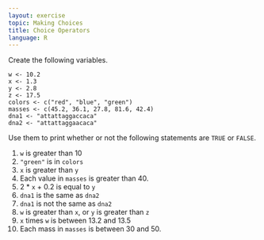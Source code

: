 ```yaml
---
layout: exercise
topic: Making Choices
title: Choice Operators
language: R
---
```


Create the following variables.

```
w <- 10.2
x <- 1.3
y <- 2.8
z <- 17.5
colors <- c("red", "blue", "green")
masses <- c(45.2, 36.1, 27.8, 81.6, 42.4)
dna1 <- "attattaggaccaca"
dna2 <- "attattaggaacaca"
```

Use them to print whether or not the following statements are `TRUE` or `FALSE`.

1. `w` is greater than 10
2. `"green"` is in `colors`
3. `x` is greater than `y`
4. Each value in `masses` is greater than 40.
5. 2 * `x` + 0.2 is equal to `y`
6. `dna1` is the same as `dna2`
7. `dna1` is not the same as `dna2`
8. `w` is greater than `x`, or `y` is greater than `z`
9. `x` times `w` is between 13.2 and 13.5
10. Each mass in `masses` is between 30 and 50.
